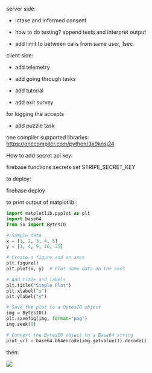 server side:

- intake and informed consent

- how to do testing? append tests and interpret output

- add limit to between calls from same user, 1sec

client side:

- add telemetry

- add going through tasks

- add tutorial

- add exit survey

for logging the accepts

- add puzzle task


one compiler supported libraries:
https://onecompiler.com/python/3x9knsj24


How to add secret api key:

firebase functions:secrets:set STRIPE_SECRET_KEY


to deploy:

firebase deploy



to print output of matplotlib:
```python
import matplotlib.pyplot as plt
import base64
from io import BytesIO

# Sample data
x = [1, 2, 3, 4, 5]
y = [1, 4, 9, 16, 25]

# Create a figure and an axes
plt.figure()
plt.plot(x, y)  # Plot some data on the axes

# Add title and labels
plt.title("Simple Plot")
plt.xlabel("x")
plt.ylabel("y")

# Save the plot to a BytesIO object
img = BytesIO()
plt.savefig(img, format='png')
img.seek(0)

# Convert the BytesIO object to a Base64 string
plot_url = base64.b64encode(img.getvalue()).decode()
```
then:

<img src="data:image/png;base64,{{plot_url}}" />
